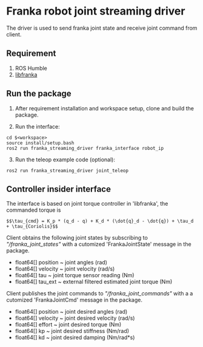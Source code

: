 # Franka robot joint streaming driver
The driver is used to send franka joint state and receive joint command from client.

## Requirement
1. ROS Humble
2. [libfranka](https://github.com/frankaemika/libfranka)

## Run the package
1. After requirement installation and workspace setup, clone and build the package.

2. Run the interface:
```
cd $<workspace>
source install/setup.bash
ros2 run franka_streaming_driver franka_interface robot_ip
```

3. Run the teleop example code (optional):
```
ros2 run franka_streaming_driver joint_teleop
```

## Controller insider interface
The interface is based on joint torque controller in 'libfranka', the commanded torque is
```
$$\tau_{cmd} = K_p * (q_d - q) + K_d * (\dot{q}_d - \dot{q}) + \tau_d + \tau_{Coriolis}$$
```

Client obtains the following joint states by subscribing to *"/franka_joint_states"* with a cutomized 'FrankaJointState' message in the package.
- float64[] position ~ joint angles (rad)
- float64[] velocity ~ joint velocity (rad/s)
- float64[] tau ~ joint torque sensor reading (Nm)
- float64[] tau_ext ~ external filtered estimated joint torque (Nm)

Client publishes the joint commands to *"/franka_joint_commands"* with a a cutomized 'FrankaJointCmd' message in the package.
- float64[] position ~ joint desired angles (rad)
- float64[] velocity ~ joint desired velocity (rad/s)
- float64[] effort ~ joint desired torque (Nm)
- float64[] kp ~ joint desired stiffness (Nm/rad)
- float64[] kd ~ joint desired damping (Nm/rad*s)
